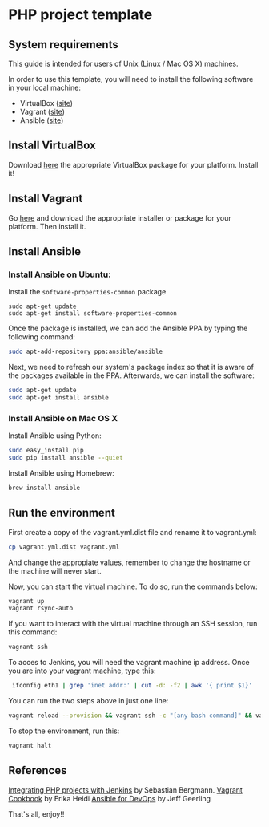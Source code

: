 # PHP project template

## System requirements
This guide is intended for users of Unix (Linux / Mac OS X) machines.

In order to use this template, you will need to install the following software
in your local machine:
+ VirtualBox ([site](https://www.virtualbox.org/))
+ Vagrant ([site](https://www.vagrantup.com/))
+ Ansible ([site](http://www.ansible.com/))

## Install VirtualBox 

Download [here](https://www.virtualbox.org/wiki/Downloads) the appropriate VirtualBox package for your platform. Install
it!

## Install Vagrant

Go [here](http://www.vagrantup.com/downloads) and download the appropriate 
installer or package for your platform. Then install it.

## Install Ansible
### Install Ansible on Ubuntu:
Install the `software-properties-common` package

```
sudo apt-get update
sudo apt-get install software-properties-common
```

Once the package is installed, we can add the Ansible PPA by typing the 
following command:

```sh
sudo apt-add-repository ppa:ansible/ansible
```

Next, we need to refresh our system's package index so that it is aware of the 
packages available in the PPA. Afterwards, we can install the software:

```sh
sudo apt-get update
sudo apt-get install ansible
```
### Install Ansible on Mac OS X

Install Ansible using Python:

```sh
sudo easy_install pip
sudo pip install ansible --quiet
```

Install Ansible using Homebrew:

```sh
brew install ansible
```

## Run the environment

First create a copy of the vagrant.yml.dist file and rename it to vagrant.yml:

```sh
cp vagrant.yml.dist vagrant.yml
```

And change the appropiate values, remember to change the hostname or the machine
will never start.

Now, you can start the virtual machine. To do so, run the commands below:

```sh
vagrant up
vagrant rsync-auto
```

If you want to interact with the virtual machine through an SSH session, run 
this command:

```sh
vagrant ssh
```

To acces to Jenkins, you will need the vagrant machine ip address. Once you are
into your vagrant machine, type this:

```sh
 ifconfig eth1 | grep 'inet addr:' | cut -d: -f2 | awk '{ print $1}'
 ```

You can run the two steps above in just one line:

```sh
vagrant reload --provision && vagrant ssh -c "[any bash command]" && vagrant rsync-auto
```


To stop the environment, run this:

```sh
vagrant halt
```

## References

[Integrating PHP projects with Jenkins](https://read.amazon.com/kp/embed?asin=B005QED7QY&preview=newtab&linkCode=kpe&ref_=cm_sw_r_kb_dp_uIHSwb11PX5V8) by Sebastian Bergmann.
[Vagrant Cookbook](https://leanpub.com/vagrantcookbook) by Erika Heidi
[Ansible for DevOps](https://leanpub.com/ansible-for-devops) by Jeff Geerling


That's all, enjoy!!